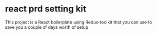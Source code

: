 # react prd setting kit
This project is a React boilerplate using Redux-toolkit that you can use to save you a couple of days worth of setup
